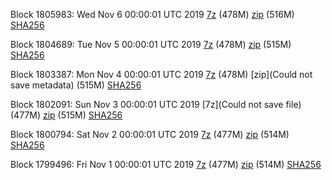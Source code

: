 Block 1805983: Wed Nov  6 00:00:01 UTC 2019 [7z](https://transfer.sh/BO0cR/bootstrap.dat.20191106.7z) (478M) [zip](https://transfer.sh/QPtWm/bootstrap.dat.20191106.zip) (516M) [SHA256](https://transfer.sh/xmYhp/sha256.txt)

Block 1804689: Tue Nov  5 00:00:01 UTC 2019 [7z]() (478M) [zip]() (515M) [SHA256]()

Block 1803387: Mon Nov  4 00:00:01 UTC 2019 [7z]() (478M) [zip](Could not save metadata) (515M) [SHA256](https://transfer.sh/9ighd/sha256.txt)

Block 1802091: Sun Nov  3 00:00:01 UTC 2019 [7z](Could not save file) (477M) [zip]() (515M) [SHA256]()

Block 1800794: Sat Nov  2 00:00:01 UTC 2019 [7z]() (477M) [zip]() (514M) [SHA256]()

Block 1799496: Fri Nov  1 00:00:01 UTC 2019 [7z](https://transfer.sh/5A3Uj/bootstrap.dat.20191101.7z) (477M) [zip](https://transfer.sh/NtW91/bootstrap.dat.20191101.zip) (514M) [SHA256](https://transfer.sh/dYyG6/sha256.txt)
